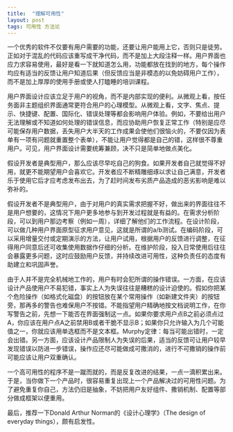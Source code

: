 ```yaml
---
title:  "理解可用性"
layout: post
tags: 可用性 方法论
---
```


一个优秀的软件不仅要有用户需要的功能，还要让用户能用上它，否则只是徒劳。正如对于混乱的代码应该重写成干净代码，而不是加上大段注释一样。用户界面也应力求容易使用，最好是看一下就知道怎么用，功能都放在找到的地方，每个操作均应有适当的反馈让用户知道后果（但反馈应当是非模态的以免妨碍用户工作），而不是加上厚厚的使用手册或使人打瞌睡的培训课程。

用户界面设计应该立足于用户的视角，而不是内部实现的便利。从微观上看，按任务面非主题组织界面通常更符合用户的心理模型。从微观上看，文字、焦点、提示、快捷键、配置、国际化、错误处理等都会影响用户体验。例如，不要给出用户无法理解或不知道如何处理的错误信息，而应协助用户恢复正常工作（特别是应尽可能保存用户数据，丢失用户大半天的工作成果会使他们很恼火的，不要仅因为表单有一项有问题就重置整个表单），不能让用户觉得都是自己的错，这样很不尊重用户。可见，用户界面设计需要统筹兼顾，决不只是简单地做点美化。

假设开发者是典型用户，那么应该尽早吃自己的狗食。如果开发者自己就觉得不好用，就更不能期望用户会喜欢它。开发者应不断精雕细琢以求让自己满意，开发者乐于使用它后才应考虑发布出去，为了赶时间发布劣质产品造成的恶劣影响是难以弥补的。

假设开发者不是典型用户，由于对用户的真实需求把握不好，做出来的界面往往不是用户想要的，这情况下用户更多地参与到开发过程就是有益的。在需求分析阶段，可以到用户那边考察（例如一周），详细了解他们的工作流程。在设计阶段，可以做几种用户界面原型征求用户意见，这就是所谓的a/b测试。在编码阶段，可以采用增量交付或定期演示的方法，让用户试用，根据用户的反馈进行调整，在征得用户同意后还可收集使用数据作仔细的分析。在维护阶段，投入日常使用后往往会暴露更多问题，这时应鼓励用户反馈，并持续改进可用性，这种负责任的态度有助建立和巩固声誉。

由于人并不是完全机械地工作的，用户有时会犯所谓的操作错误。一方面，在应该设计产品使用户不易犯错，事实上人为失误往往是糟糕的设计迫使的。假如你把某个危险操作（如格式化磁盘）的按钮放在某个常用操作（如新建文件夹）的按钮旁，那再多的警告也难保用户不按错。不能指望用户精确地按文档说明工作，在你写警告之前，先想一下能否在界面强制这一点。如果你要求用户点B之前必须点过A，你应该在用户点A之前禁用B或者干脆不显示B；如果你只允许输入为几个可能值之一，你就应该用单选框而不是文本框。Murphy定律：每当可能出错时，一定会出错。另一方面，应该设计产品限制人为失误的后果，适当的反馈可让用户较早发现错误以防进一步错误，操作应还尽可能做成可撒消的，进行不可撒销的操作前可能应该让用户双重确认。

一个高可用性的程序不是一蹴而就的，而是反复改进的结果，一点一滴积累出来。于是，当你做下一个产品时，很容易重复出现上一个产品解决过的可用性问题。为了避免重复你自己，方法仍旧是抽象，不妨把用户友好组件、撒销机制、配置等部分做成框架以便重用。

最后，推荐一下Donald Arthur Norman的《设计心理学》（The design of everyday things），颇有启发性。
